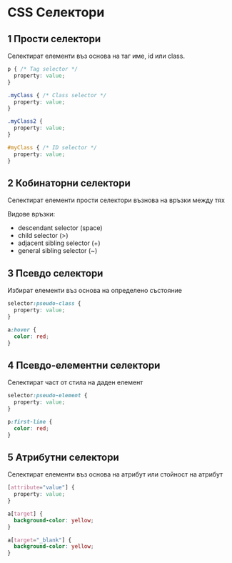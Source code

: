 # CSS Селектори

## 1 Прости селектори

Селектират елементи въз основа на таг име, id или class.

```css
p { /* Tag selector */
  property: value;
}

.myClass { /* Class selector */
  property: value;
}

.myClass2 {
  property: value;
}

#myClass { /* ID selector */
  property: value;
}
```

## 2 Кобинаторни селектори

Селектират елементи прости селектори възнова на връзки между тях

Видове връзки: 

- descendant selector (space)
- child selector (>)
- adjacent sibling selector (+)
- general sibling selector (~)

## 3 Псевдо селектори

Избират елементи въз основа на определено състояние

```css
selector:pseudo-class {
  property: value;
}

a:hover {
  color: red;
}
```

## 4 Псевдо-елементни селектори

Селектират част от стила на даден елемент

```css
selector:pseudo-element {
  property: value;
}

p:first-line {
  color: red;
}
```

## 5 Атрибутни селектори

Селектират елементи въз основа на атрибут или стойност на атрибут

```css
[attribute="value"] {
  property: value;
}

a[target] {
  background-color: yellow;
}

a[target="_blank"] {
  background-color: yellow;
}
```
